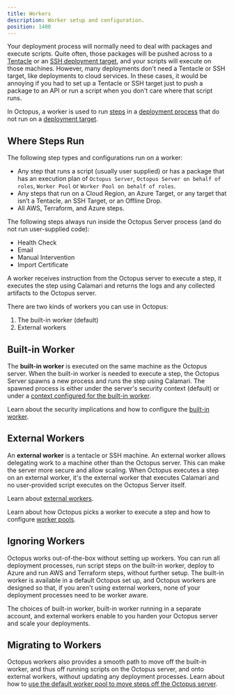 ```yaml
---
title: Workers
description: Worker setup and configuration.
position: 1400
---
```


Your deployment process will normally need to deal with packages and execute scripts. Quite often, those packages will be pushed across to a [Tentacle](/docs/infrastructure/windows-targets/index.md) or an [SSH deployment target](/docs/infrastructure/ssh-targets/index.md), and your scripts will execute on those machines. However, many deployments don't need a Tentacle or SSH target, like deployments to cloud services. In these cases, it would be annoying if you had to set up a Tentacle or SSH target just to push a package to an API or run a script when you don't care where that script runs.

In Octopus, a worker is used to run [steps](/docs/deployment-process/steps/index.md) in a [deployment process](/docs/deployment-process/index.md) that do not run on a [deployment target](/docs/infrastructure/index.md).

## Where Steps Run

The following step types and configurations run on a worker:

- Any step that runs a script (usually user supplied) or has a package that has an execution plan of `Octopus Server`, `Octopus Server on behalf of roles`, `Worker Pool` or `Worker Pool on behalf of roles`.
- Any steps that run on a Cloud Region, an Azure Target, or any target that isn’t a Tentacle, an SSH Target, or an Offline Drop.
- All AWS, Terraform, and Azure steps.

The following steps always run inside the Octopus Server process (and do not run user-supplied code):

- Health Check
- Email
- Manual Intervention
- Import Certificate

A worker receives instruction from the Octopus server to execute a step, it executes the step using Calamari and returns the logs and any collected artifacts to the Octopus server.

There are two kinds of workers you can use in Octopus:

1. The built-in worker (default)
1. External workers

## Built-in Worker

The **built-in worker** is executed on the same machine as the Octopus server.  When the built-in worker is needed to execute a step, the Octopus Server spawns a new process and runs the step using Calamari.  The spawned process is either under the server's security context (default) or under a [context configured for the built-in worker](/docs/administration/workers/built-in-worker.md#Running-tasks-on-the-Octopus-Server-as-a-different-user).

Learn about the security implications and how to configure the [built-in worker](/docs/administration/workers/built-in-worker.md).

## External Workers

An **external worker** is a tentacle or SSH machine.  An external worker allows delegating work to a machine other than the Octopus server.  This can make the server more secure and allow scaling.  When Octopus executes a step on an external worker, it's the external worker that executes Calamari and no user-provided script executes on the Octopus Server itself.

Learn about [external workers](/docs/infrastructure/workers/index.md).

Learn about how Octopus picks a worker to execute a step and how to configure [worker pools](/docs/administration/workers/worker-pools.md).

## Ignoring Workers

Octopus works out-of-the-box without setting up workers.  You can run all deployment processes, run script steps on the built-in worker, deploy to Azure and run AWS and Terraform steps, without further setup.  The built-in worker is available in a default Octopus set up, and Octopus workers are designed so that, if you aren't using external workers, none of your deployment processes need to be worker aware.

The choices of built-in worker, built-in worker running in a separate account, and external workers enable to you harden your Octopus server and scale your deployments.

## Migrating to Workers

Octopus workers also provides a smooth path to move off the built-in worker, and thus off running scripts on the Octopus server, and onto external workers, without updating any deployment processes.  Learn about how to [use the default worker pool to move steps off the Octopus server](/docs/administration/workers/worker-pools.md#Using-the-default-pool-to-stop-running-scripts-on-the-server).
